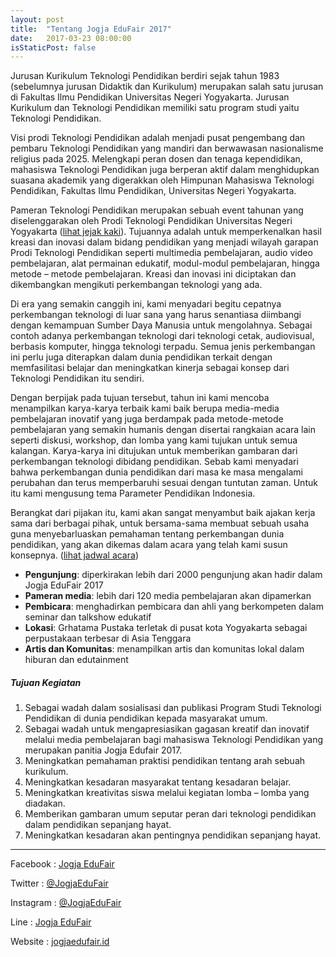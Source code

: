 ```yaml
---
layout: post
title:  "Tentang Jogja EduFair 2017"
date:   2017-03-23 08:00:00
isStaticPost: false
---
```

Jurusan Kurikulum Teknologi Pendidikan berdiri sejak tahun 1983 (sebelumnya jurusan Didaktik dan Kurikulum) merupakan salah satu jurusan di Fakultas Ilmu Pendidikan Universitas Negeri Yogyakarta. Jurusan Kurikulum dan Teknologi Pendidikan memiliki satu program studi yaitu Teknologi Pendidikan.

Visi prodi Teknologi Pendidikan adalah menjadi pusat pengembang dan pembaru Teknologi Pendidikan yang mandiri dan berwawasan nasionalisme religius pada 2025. Melengkapi peran dosen dan tenaga kependidikan, mahasiswa Teknologi Pendidikan juga berperan aktif dalam menghidupkan suasana akademik yang digerakkan oleh Himpunan Mahasiswa Teknologi Pendidikan, Fakultas Ilmu Pendidikan, Universitas Negeri Yogyakarta. 

Pameran Teknologi Pendidikan merupakan sebuah event tahunan yang diselenggarakan oleh Prodi Teknologi Pendidikan Universitas Negeri Yogyakarta (<a href="/footprint/" target="_blank">lihat jejak kaki</a>). Tujuannya adalah untuk memperkenalkan hasil kreasi dan inovasi dalam bidang pendidikan yang menjadi wilayah garapan Prodi Teknologi Pendidikan seperti multimedia pembelajaran, audio video pembelajaran, alat permainan edukatif, modul-modul pembelajaran, hingga metode – metode pembelajaran. Kreasi dan inovasi ini diciptakan dan dikembangkan mengikuti perkembangan teknologi yang ada.

Di era yang semakin canggih ini, kami menyadari begitu cepatnya perkembangan teknologi di luar sana yang harus senantiasa diimbangi dengan kemampuan Sumber Daya Manusia untuk mengolahnya. Sebagai contoh adanya perkembangan teknologi dari teknologi cetak, audiovisual, berbasis komputer, hingga teknologi terpadu. Semua jenis perkembangan ini perlu juga diterapkan dalam dunia pendidikan terkait dengan memfasilitasi belajar dan meningkatkan kinerja sebagai konsep dari Teknologi Pendidikan itu sendiri.

Dengan berpijak pada tujuan tersebut, tahun ini kami mencoba menampilkan karya-karya terbaik kami baik berupa media-media pembelajaran inovatif yang juga berdampak pada metode-metode pembelajaran yang semakin humanis dengan disertai rangkaian acara lain seperti diskusi, workshop, dan lomba yang kami tujukan untuk semua kalangan. Karya-karya ini ditujukan untuk memberikan gambaran dari perkembangan teknologi dibidang pendidikan. Sebab kami menyadari bahwa perkembangan dunia pendidikan dari masa ke masa mengalami perubahan dan terus memperbaruhi sesuai dengan tuntutan zaman. Untuk itu kami mengusung tema Parameter Pendidikan Indonesia. 

Berangkat dari pijakan itu, kami akan sangat menyambut baik ajakan kerja sama dari berbagai pihak, untuk bersama-sama membuat sebuah usaha guna menyebarluaskan pemahaman tentang perkembangan dunia pendidikan, yang akan dikemas dalam acara yang telah kami susun konsepnya. (<a href="/schedule/" target="_blank">lihat jadwal acara</a>)

* **Pengunjung**: diperkirakan lebih dari 2000 pengunjung akan hadir dalam Jogja EduFair 2017
* **Pameran media**: lebih dari 120 media pembelajaran akan dipamerkan 
* **Pembicara**: menghadirkan pembicara dan ahli yang berkompeten dalam seminar dan talkshow edukatif
* **Lokasi**: Grhatama Pustaka terletak di pusat kota Yogyakarta sebagai perpustakaan terbesar di Asia Tenggara
* **Artis dan Komunitas**: menampilkan artis dan komunitas lokal dalam hiburan dan edutainment

##### Tujuan Kegiatan

1. Sebagai wadah dalam sosialisasi dan publikasi Program Studi Teknologi Pendidikan di dunia pendidikan kepada masyarakat umum.
2. Sebagai wadah untuk mengapresiasikan gagasan kreatif dan inovatif melalui media pembelajaran bagi mahasiswa Teknologi Pendidikan yang merupakan panitia Jogja Edufair 2017.
3. Meningkatkan pemahaman praktisi pendidikan tentang arah sebuah kurikulum.
4. Meningkatkan kesadaran masyarakat tentang kesadaran belajar.
5. Meningkatkan kreativitas siswa melalui kegiatan lomba – lomba yang diadakan.
6. Memberikan gambaran umum seputar peran dari teknologi pendidikan dalam pendidikan sepanjang hayat.
7. Meningkatkan kesadaran akan pentingnya pendidikan sepanjang hayat.

<hr/>

<i class="fa fa-facebook-square fa-lg"></i> Facebook  : [Jogja EduFair](https://facebook.com/JogjaEduFair)

<i class="fa fa-twitter fa-lg"></i> Twitter : [@JogjaEduFair](https://twitter.com/JogjaEduFair)

<i class="fa fa-instagram fa-lg"></i> Instagram	: [@JogjaEduFair](https://instagram.com/JogjaEduFair)

<i class="fa fa-wechat fa-lg"></i> Line	: [Jogja EduFair](http://line.me/ti/p/~@ftj7214w)

<i class="fa fa-globe fa-lg"></i> Website	: [jogjaedufair.id](https://jogjaedufair.id)
